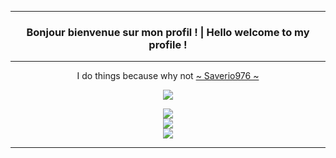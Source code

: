 ------------------------------------------------------------------------------------
<h3 align='center'>
  Bonjour bienvenue sur mon profil ! |
  Hello welcome to my profile !
</h3>

------------------------------------------------------------------------------------

<p align='center'>
  I do things because why not
  <a href="https://github.com/Saverio976">
    ~ Saverio976 ~
  </a>
</p>

<p align='center'>
  <a href="https://www.epitech.eu">
      <img src="https://img.shields.io/badge/Epitech-1a2b6d?style=for-the-badge&logo=/e/&logoColor=white">
  </a>
</p>

<p align='center'>
  <img src="http://github-readme-streak-stats.herokuapp.com/?user=romainpanno&theme=tokyonight&hide_border=true&border_radius=10&mode=weekly&fire=EB5454" />
  <br/>
  <img src="https://awesome-github-stats.azurewebsites.net/user-stats/romainpanno?cardType=level&theme=tokyonight&preferLogin=false&Ring=DD2727&Border=DD000000" />
  <br/>
  <img src="https://github-readme-stats-xcov-romainpanno.vercel.app/api/top-langs/?username=romainpanno&count_private=true&show_icons=true&theme=tokyonight&ring_color=DD2727&layout=compact" />
</p>

------------------------------------------------------------------------------------
